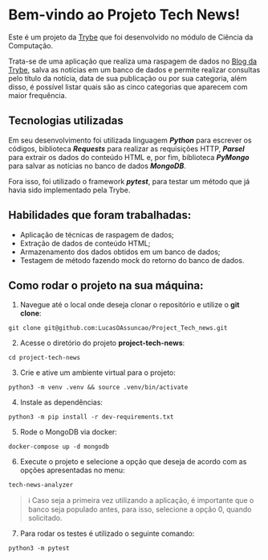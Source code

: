 # Bem-vindo ao Projeto Tech News!

Este é um projeto da [Trybe](https://www.betrybe.com/) que foi desenvolvido no módulo de Ciência da Computação.

Trata-se de uma aplicação que realiza uma raspagem de dados no [Blog da Trybe](https://blog.betrybe.com/), salva as notícias em um banco de dados e permite realizar consultas pelo título da notícia, data de sua publicação ou por sua categoria, além disso, é possível listar quais são as cinco categorias que aparecem com maior frequência.

## Tecnologias utilizadas

Em seu desenvolvimento foi utilizada linguagem ***Python*** para escrever os códigos, biblioteca ***Requests*** para realizar as requisições HTTP, ***Parsel*** para extrair os dados do conteúdo HTML e, por fim, biblioteca ***PyMongo*** para salvar as notícias no banco de dados ***MongoDB***.

Fora isso, foi utilizado o framework ***pytest***, para testar um método que já havia sido implementado pela Trybe.

## Habilidades que foram trabalhadas:

  - Aplicação de técnicas de raspagem de dados; 
  - Extração de dados de conteúdo HTML;
  - Armazenamento dos dados obtidos em um banco de dados;
  - Testagem de método fazendo mock do retorno do banco de dados. 

## Como rodar o projeto na sua máquina:

1. Navegue até o local onde deseja clonar o repositório e utilize o **git clone**:
```
git clone git@github.com:LucasOAssuncao/Project_Tech_news.git
```

2. Acesse o diretório do projeto **project-tech-news**:
```
cd project-tech-news
```

3. Crie e ative um ambiente virtual para o projeto:
```
python3 -m venv .venv && source .venv/bin/activate
```

4. Instale as dependências:
```
python3 -m pip install -r dev-requirements.txt
```

5. Rode o MongoDB via docker:
```
docker-compose up -d mongodb
```

6. Execute o projeto e selecione a opção que deseja de acordo com as opções apresentadas no menu:
```
tech-news-analyzer
```
> ℹ️ Caso seja a primeira vez utilizando a aplicação, é importante que o banco seja populado antes, para isso, selecione a opção 0, quando solicitado. 


7. Para rodar os testes é utilizado o seguinte comando:
```
python3 -m pytest
```
